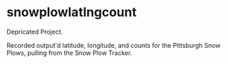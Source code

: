 # snowplowlatlngcount
Depricated Project.

Recorded output'd latitude, longitude, and counts for the Pittsburgh Snow Plows, pulling from the Snow Plow Tracker.

